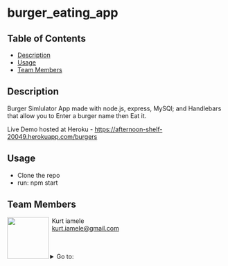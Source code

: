 # burger_eating_app

##  Table of Contents

* [Description](#description)
* [Usage](#usage)
* [Team Members](#team-members)


##  Description 

Burger Simlulator App made with node.js, express, MySQl; and Handlebars that allow you to Enter a burger name then Eat it.  

 Live Demo hosted at Heroku - https://afternoon-shelf-20049.herokuapp.com/burgers
 
##  Usage 
- Clone the repo 
- run: npm start

## Team Members

<img align="left" src="https://avatars3.githubusercontent.com/u/62262420?v=4" width=96> &nbsp;Kurt iamele <br>&nbsp;<kurt.iamele@gmail.com><br>&nbsp;<null>

<br>

<details>
<summary>Go to:</summary>

* [Description](#description)
* [Usage](#usage)
* [Team Members](#team-members)
* [Table of Contents](#Table-of-Contents)

</details>
